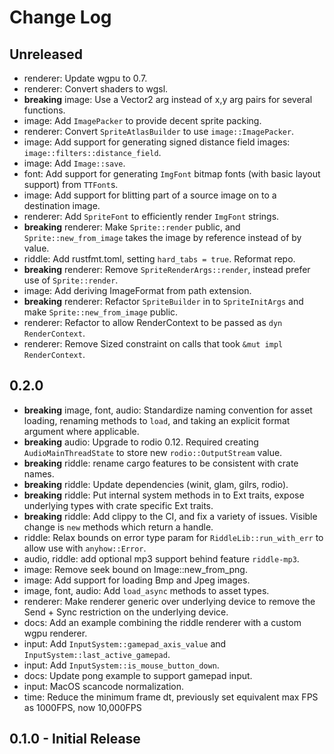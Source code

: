 # Change Log

## Unreleased

* renderer: Update wgpu to 0.7.
* renderer: Convert shaders to wgsl.
* **breaking** image: Use a Vector2 arg instead of x,y arg pairs for several functions.
* image: Add `ImagePacker` to provide decent sprite packing.
* renderer: Convert `SpriteAtlasBuilder` to use `image::ImagePacker`.
* image: Add support for generating signed distance field images:  `image::filters::distance_field`.
* image: Add `Image::save`.
* font: Add support for generating `ImgFont` bitmap fonts (with basic layout support) from
    `TTFont`s.
* image: Add support for blitting part of a source image on to a destination image.
* renderer: Add `SpriteFont` to efficiently render `ImgFont` strings.
* **breaking** renderer: Make `Sprite::render` public, and `Sprite::new_from_image` takes the image
    by reference instead of by value.
* riddle: Add rustfmt.toml, setting `hard_tabs = true`. Reformat repo.
* **breaking** renderer: Remove `SpriteRenderArgs::render`, instead prefer use of `Sprite::render`.
* image: Add deriving ImageFormat from path extension.
* **breaking** renderer: Refactor `SpriteBuilder` in to `SpriteInitArgs` and make
    `Sprite::new_from_image` public.
* renderer: Refactor to allow RenderContext to be passed as `dyn RenderContext`.
* renderer: Remove Sized constraint on calls that took `&mut impl RenderContext`.

## 0.2.0

* **breaking** image, font, audio: Standardize naming convention for asset loading, renaming methods
    to `load`, and taking an explicit format argument where applicable.
* **breaking** audio: Upgrade to rodio 0.12. Required creating `AudioMainThreadState` to store new
    `rodio::OutputStream` value.
* **breaking** riddle: rename cargo features to be consistent with crate names.
* **breaking** riddle: Update dependencies (winit, glam, gilrs, rodio).
* **breaking** riddle: Put internal system methods in to Ext traits, expose underlying types with
    crate specific Ext traits.
* **breaking** riddle: Add clippy to the CI, and fix a variety of issues. Visible change is `new`
    methods which return a handle.
* riddle: Relax bounds on error type param for `RiddleLib::run_with_err` to allow use with
    `anyhow::Error`.
* audio, riddle: add optional mp3 support behind feature `riddle-mp3`.
* image: Remove seek bound on Image::new_from_png.
* image: Add support for loading Bmp and Jpeg images.
* image, font, audio: Add `load_async` methods to asset types.
* renderer: Make renderer generic over underlying device to remove the Send + Sync restriction on
    the underlying device.
* docs: Add an example combining the riddle renderer with a custom wgpu renderer.
* input: Add `InputSystem::gamepad_axis_value` and `InputSystem::last_active_gamepad`.
* input: Add `InputSystem::is_mouse_button_down`.
* docs: Update pong example to support gamepad input.
* input: MacOS scancode normalization.
* time: Reduce the minimum frame dt, previously set equivalent max FPS as 1000FPS, now 10,000FPS

## 0.1.0 - Initial Release
